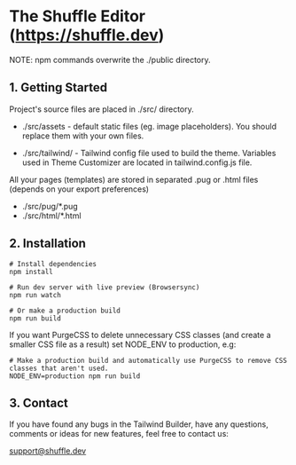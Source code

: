 # The Shuffle Editor (https://shuffle.dev)

NOTE: npm commands overwrite the ./public directory.

## 1. Getting Started

Project's source files are placed in ./src/ directory. 

* ./src/assets - default static files (eg. image placeholders). You should replace them with your own files.

* ./src/tailwind/ - Tailwind config file used to build the theme. Variables used in Theme Customizer are located in tailwind.config.js file.

All your pages (templates) are stored in separated .pug or .html files (depends on your export preferences)
* ./src/pug/*.pug 
* ./src/html/*.html 

## 2. Installation

```
# Install dependencies
npm install 

# Run dev server with live preview (Browsersync)
npm run watch

# Or make a production build 
npm run build
```

If you want PurgeCSS to delete unnecessary CSS classes (and create a smaller CSS file as a result) set NODE_ENV to production, e.g:

```
# Make a production build and automatically use PurgeCSS to remove CSS classes that aren't used.
NODE_ENV=production npm run build
```

## 3. Contact

If you have found any bugs in the Tailwind Builder, have any questions, 
comments or ideas for new features, feel free to contact us:

support@shuffle.dev
